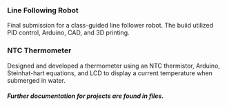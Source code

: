 ### Line Following Robot
Final submission for a class-guided line follower robot. The buiid utilized PID control, Arduino, CAD, and 3D printing. 

### NTC Thermometer 
Designed and developed a thermometer using an NTC thermistor, Arduino, Steinhat-hart equations, and LCD to display a current temperature when submerged in water. 

##### Further documentation for projects are found in files. 
